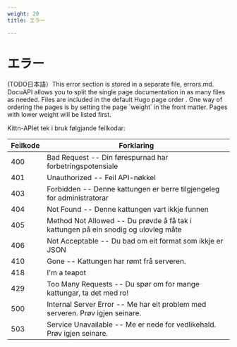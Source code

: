 ```yaml
---
weight: 20
title: エラー

---
```


# エラー

<aside class="notice">(TODO日本語）This error section is stored in a separate file, errors.md. DocuAPI allows you to split the single page documentation in as many files as needed. Files are included in the  default Hugo page order . One way of ordering the pages is by setting the page `weight` in the front matter. Pages with lower weight will be listed first.</aside>

Kittn-APIet tek i bruk følgjande feilkodar:

Feilkode | Forklaring
---------- | -------
400 | Bad Request -- Din førespurnad har forbetringspotensiale
401 | Unauthorized -- Feil API-nøkkel
403 | Forbidden -- Denne kattungen er berre tilgjengeleg for administratorar
404 | Not Found -- Denne kattungen vart ikkje funnen
405 | Method Not Allowed -- Du prøvde å få tak i kattungen på ein snodig og ulovleg måte
406 | Not Acceptable -- Du bad om eit format som ikkje er  JSON
410 | Gone -- Kattungen har rømt frå serveren.
418 | I'm a teapot
429 | Too Many Requests -- Du spør om for mange kattungar, ta det med ro!
500 | Internal Server Error -- Me har eit problem med serveren. Prøv igjen seinare.
503 | Service Unavailable -- Me er nede for vedlikehald. Prøv igjen seinare.

